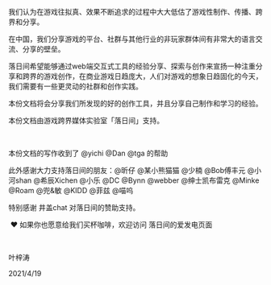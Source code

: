 
我们认为在游戏往拟真、效果不断追求的过程中大大低估了游戏性制作、传播、跨界和分享。

在中国，我们分享游戏的平台、社群与其他行业的非玩家群体间有非常大的语言交流、分享的壁垒。

落日间希望能够通过web端交互式工具的经验分享、探索与创作来宣扬一种注重分享和跨界的游戏创作，在商业游戏日趋庞大，人们对游戏的想象日趋固化的今天，我们需要有一些更灵动的社群和创作实践。

本份文档将会分享我们所发现的好的创作工具，并且分享自己制作和学习的经验。

本份文档由游戏跨界媒体实验室「落日间」支持。 

​

本份文档的写作收到了 @yichi  @Dan @tga 的帮助

此外感谢大力支持落日间的朋友：@昕仔 @某小熊猫猫 @少楠 @Bob傅丰元 @小河shan @希辰Xichen @小乐 @DC @Bynn @webber @绅士凯布雷克 @Minke @Roam @兜&敏 @KIDD @菲兹 @喵呜 

特别感谢 井盖chat 对落日间的赞助支持。

​
❤
 如果你也愿意给我们买杯咖啡，欢迎访问 落日间的爱发电页面​

​

叶梓涛

2021/4/19
